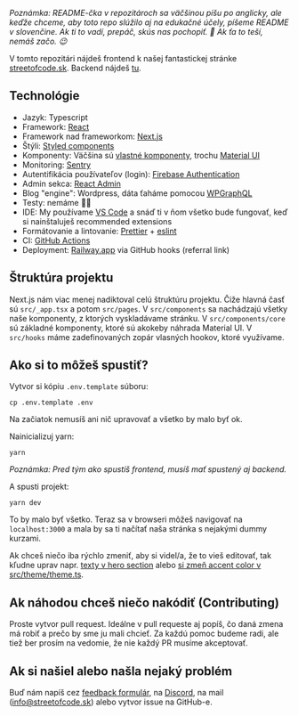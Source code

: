 _Poznámka: README-čka v repozitároch sa väčšinou píšu po anglicky, ale keďže chceme, aby toto repo slúžilo aj na edukačné účely, píšeme README v slovenčine. Ak ti to vadí, prepáč, skús nas pochopiť. 🙈 Ak ťa to teší, nemáš začo. 😉_

V tomto repozitári nájdeš frontend k našej fantastickej stránke [streetofcode.sk](https://streetofcode.sk). Backend nájdeš [tu](https://github.com/StreetOfCode/streetofcode-web-api).

## Technológie

- Jazyk: Typescript
- Framework: [React](https://reactjs.org/)
- Framework nad frameworkom: [Next.js](https://nextjs.org/)
- Štýli: [Styled components](https://styled-components.com/)
- Komponenty: Väčšina sú [vlastné komponenty](src/components/core), trochu [Material UI](https://mui.com/)
- Monitoring: [Sentry](https://sentry.io/)
- Autentifikácia používateľov (login): [Firebase Authentication](https://firebase.google.com/docs/auth)
- Admin sekca: [React Admin](https://marmelab.com/react-admin/)
- Blog "engine": Wordpress, dáta ťaháme pomocou [WPGraphQL](https://www.wpgraphql.com/)
- Testy: nemáme 🤷🙈
- IDE: My používame [VS Code](https://code.visualstudio.com/) a snáď ti v ňom všetko bude fungovať, keď si nainštaluješ recommended extensions
- Formátovanie a lintovanie: [Prettier](https://prettier.io/) + [eslint](https://eslint.org/)
- CI: [GitHub Actions](https://github.com/features/actions)
- Deployment: [Railway.app](https://railway.app?referralCode=z8Ptaa) via GitHub hooks (referral link)

## Štruktúra projektu

Next.js nám viac menej nadiktoval celú štruktúru projektu. Čiže hlavná časť sú `src/_app.tsx` a potom `src/pages`. V `src/components` sa nachádzajú všetky naše komponenty, z ktorých vyskladávame stránku. V `src/components/core` sú základné komponenty, ktoré sú akokeby náhrada Material UI. V `src/hooks` máme zadefinovaných zopár vlasných hookov, ktoré využívame.

## Ako si to môžeš spustiť?

Vytvor si kópiu `.env.template` súboru:

```
cp .env.template .env
```

Na začiatok nemusíš ani nič upravovať a všetko by malo byť ok.

Nainicializuj yarn:

```
yarn
```

_Poznámka: Pred tým ako spustíš frontend, musíš mať spustený aj backend._

A spusti projekt:

```
yarn dev
```

To by malo byť všetko. Teraz sa v browseri môžeš navigovať na `localhost:3000` a mala by sa ti načítať naša stránka s nejakými dummy kurzami.

Ak chceš niečo iba rýchlo zmeniť, aby si videl/a, že to vieš editovať, tak kľudne uprav napr. [texty v hero section](/src/pages/index.tsx#L72) alebo [si zmeň accent color v src/theme/theme.ts](src/theme/theme.ts#L21).

## Ak náhodou chceš niečo nakódiť (Contributing)

Proste vytvor pull request. Ideálne v pull requeste aj popíš, čo daná zmena má robiť a prečo by sme ju mali chcieť. Za každú pomoc budeme radi, ale tiež ber prosím na vedomie, že nie každý PR musíme akceptovať.

## Ak si našiel alebo našla nejaký problém

Buď nám napíš cez [feedback formulár](https://streetofcode.sk/feedback), na [Discord](https://streetofcode.sk/discord), na mail (info@streetofcode.sk) alebo vytvor issue na GitHub-e.
